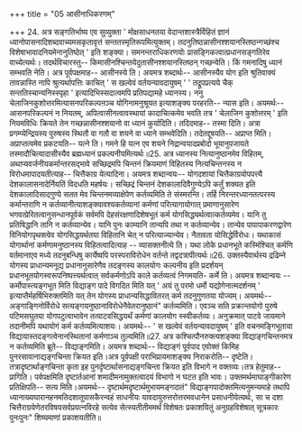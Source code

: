 +++
title = "05 आसीनाधिकरणम्"

+++
24. अत्र सङ्गतिर्भाष्य एव सुव्युक्ता ' मोक्षसाधनतया वेदान्तशास्त्रैर्विहितं ज्ञानं ध्यानोपासनादिशब्दवाच्यमसकृतावृत्तं सन्ततस्मृतिरूपमित्युक्तम्। तदनुतिष्ठन्नासीनश्शयानस्तिष्ठन्गच्छंश्च विशेषाभावादनियमेनानुतिष्ठेत् ' इति शङ्क्या। समनन्तराधिकरणयोः प्रासङ्गिकत्वात्प्रधानसङ्गतिरेव वाच्येत्यर्थः। तदर्थविचारस्तु-- किमासीनश्चिन्तयेदुतासीनश्शयानस्तिष्ठन् गच्छन्वेति। किं गमनादिषु ध्यानं सम्भवति नेति। अत्र पूर्वपक्षमाह-- आसीनस्ये ति। अयमत्र शब्दार्थः-- आसीनस्यैव योग इति श्रुतिवाक्यं तावन्नास्ति नापि श्रुत्यर्थापत्तिः काचित् ' स खल्वेवं वर्तयन्यावदायुषम् ' ' तद्रूपप्रत्यये चैक् सन्ततिस्चान्यनिस्स्पृहा ' इत्यादिभिस्सदात्वमपि प्रतिपद्यामहे ध्यानस्य। ननु चेलाजिनकुशोत्तरमित्यासनपरिकल्पऩञ्च योगिनामनुश्रूयत इत्याशङ्क्य परहरति-- न्यास इति। अयमर्थः--आसनपरिकल्पनं न नियतम्, अपित्वासीनत्वावस्थायां कादाचित्कमेव भवति तत्र ' चेलाजिन कुशोत्तरम् ' इति नियमविधिः क्रियते तेन गच्छन्नासीनश्शयानो वा ध्यानं कुर्यादिति। तदिदमाह-- तस्मा दिति। अत्रा प्रगम्प्येन्द्रियस्य पुरुषस्य स्थितौ वा गतौ वा शयने वा ध्याने सम्भवेदिति। तदेतद्दूषयति-- अप्राप्त मिति। अप्राप्तत्वमेव प्रकटयति-- यत्ने ति। गमने हि यत्न एव शयने निद्रान्वयादप्रबोदो भूयानुपजायते तस्मादौचित्यादासीस्यैव ब्रह्मध्यानं प्रकल्पनीयमित्यर्थः॥25. अत्र ध्यानस्य नित्यानुष्ठानमेव विहितम्, अथाप्यवर्जनीयकर्मान्तरसद्भावे सच्छिद्रमपि चिन्तनं क्रियमाणं विहितस्य नित्यचिन्तनस्य न विरोधमापादयतीत्याह-- चित्तैकाग्र येत्यादिना। अयमत्र शब्दान्वयः-- योगदशायां चित्तैकाग्रयोपपत्त्यै देशकालासनादेर्नियतिं विदधति महर्षयः। सच्छिद्रं चिन्तनं देशकालादिवैगुण्येऽपि कर्तुं शक्यत इति देशकालादिसाद्गुण्ये सतत मेव चिन्तनमव्याक्षेपेण कर्तव्यमिति ते संस्मरन्ति। तर्हि निरन्तरध्यानतत्परस्य कर्मान्तराणि न कर्तव्यानीत्याशङ्क्यावश्यकर्तव्यानां कर्मणां परित्यागायोगात् प्रमाणानुसारेण भगवत्प्रेरितत्वानुसन्धानपूर्वकं सर्वमपि देहसंरक्षणादिशेषभूतं कर्म योगसिद्ध्यर्थत्वात्कर्तव्यमेव। यानि तु प्रतिषिद्धानि तानि न कर्तव्यान्येव। यानि पुनः काम्यानि तान्यपि तथा न कर्तव्यान्येव। तान्येव पापापाकरणद्वारेण विनियोगपृथक्त्वेव योगसिद्धयर्थतया विहितानि चेत् न परित्याज्यान्येव। नैतावता योसिद्धेर्विरोधः। यथाकासं योगार्थानां कर्मणामनुष्ठानस्य विहितत्वादित्याह -- व्यासक्तनीत्ये ति। यथा लोके प्रधानभूते कस्मिंश्चित् कर्मणि वर्तमानाएव मध्ये तदनुबन्धिषु कार्येष्वपि परस्पराविरोधेन वर्तन्ते तद्वदत्रापीत्यर्थः॥26. उक्तस्यैवार्थस्य द्रढिम्ने योगस्य प्राधान्यमनूद्य प्रधानानुसारेणैव तदङ्गस्य कालयोगः कल्पनीय इति प्रदर्शयन् प्रधानभूतयोगस्वरूपनिष्पत्त्यर्थत्वात् सर्वकर्मणोऽपि काले कर्तव्यत्वं निगमयति- कर्मे ति। अयमत्र शब्दान्वयः -- कर्मोपास्त्यङ्गभूत मिति विद्याङ्ग पादे विगदित मिति यत् ' अयं तु परमो धर्मो यद्योगेनात्मदर्शनम् ' इत्याप्तैर्महर्षिभिरुक्तमिति यत् तेन योगस्य प्राधान्यसिद्धावितरत् कर्म तदनुगुणतया योज्यम्। अयमर्थः-- अङ्गाङ्गिनोर्विरोधे सत्यङ्गयनुष्ठानाविरोधेनैवेतरानुष्ठानं" कर्तव्यमिति। एवञ्च सति प्रक्रान्तयोगो पुरुषे पटिमसघुतया योगपटुत्वाभावेन तत्पाटवसिद्धयर्थं कर्मणां कालयोग स्स्वीकर्तव्यः। अनुक्रमात् पाटवे जायमाने तदानीमपि यथायोगं कर्म कर्तव्यमित्याशयः। अयमर्थः-- ' स खल्वेवं वर्तयन्यावदायुषम् ' इति वचनमङ्गिभूताया विद्यायास्तदङ्गत्वेनानस्थितानां कर्मणाञ्च तुल्यमिति॥27. अत्र कश्चित्पौनरुक्त्यशङ्क्या विद्याङ्गचिन्तनमत्र न कर्तव्यमिति ब्रूते-- विद्याङ्गमिति। अयमत्र शब्दार्थः-- विद्याङ्गं पूर्वपाद एवोक्तं किमिह पुनरसावानाद्यङ्गचिन्ता क्रियत इति।अत्र पूर्वपक्षी पराभिप्रायमाशङ्क्य निराकरोति-- दृष्टेति। तत्रादृष्टार्थाङ्गचिन्ता कृता इह पुनर्दृष्टार्थासनाद्यङ्गचिन्ता क्रियत इति विभागे न वक्तव्यः।तत्र हेतुमाह-- प्रागिति। पर्वपक्षमिति दृष्टार्तआनां शमादीमनामुक्तत्वादयं विभागो न घटत इति भावः। उक्तमर्थमाघाङ्गीकारेण प्रतिक्षिपति-- सत्य मिति।अयमर्थः-- दृष्टार्थमदृष्टार्थमुभायमङ्गदातं" विद्याङ्गपादोक्तमित्यनुमन्यमाहे तथापि ध्यानाख्यघारानहनमतिदशातूपासकैरन्वहं साधनीयः यावदायुरुत्तरोत्तरमवधानेन प्रसाधनीयेत्यर्थः, सा च दशा चित्तैराग्रयेणेतरविषयसर्वप्रयत्नविरहे सत्येव सेत्स्यतीतीममर्थं विशेषतः प्रकाशयितुं अनुग्रहविशेषात् सूत्रकारः पुनःपुनः" शिष्यमाणां प्रकाशयतीति॥